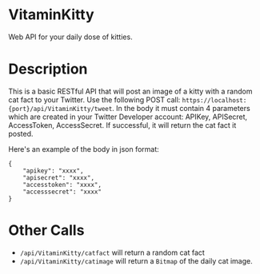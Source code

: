 # VitaminKitty
Web API for your daily dose of kitties.

# Description
This is a basic RESTful API that will post an image of a kitty with a random cat fact to your Twitter. Use the following POST call: `https://localhost:{port}/api/VitaminKitty/tweet`. In the body it must contain 4 parameters which are created in your Twitter Developer account: APIKey, APISecret, AccessToken, AccessSecret. If successful, it will return the cat fact it posted.

Here's an example of the body in json format:
```
{
	"apikey": "xxxx",
	"apisecret": "xxxx",
	"accesstoken": "xxxx",
	"accesssecret": "xxxx"
}
```

# Other Calls

- `/api/VitaminKitty/catfact` will return a random cat fact
- `/api/VitaminKitty/catimage` will return a `Bitmap` of the daily cat image.
